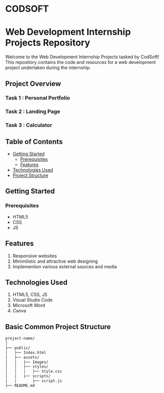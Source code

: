 # CODSOFT

# Web Development Internship Projects Repository

Welcome to the Web Development Internship Projects tasked by CodSoft! This repository contains the code and resources for a web development project undertaken during the internship.

## Project Overview

### Task 1 : Personal Portfolio
### Task 2 : Landing Page
### Task 3 : Calculator

## Table of Contents

- [Getting Started](#getting-started)
  - [Prerequisites](#prerequisites)
  - [Features](#features)
- [Technologies Used](#technologies-used)
- [Project Structure](#basic-common-project-structure)


## Getting Started

### Prerequisites

- HTML5
- CSS
- JS

  
## Features

1. Responsive websites
2. Minimilistic and attractive web designing
3. Implemention various external sources and media

## Technologies Used

1. HTML5, CSS, JS
2. Visual Studio Code
3. Microsoft Word
4. Canva
   
## Basic Common Project Structure

```bash
project-name/
│
├── public/
│   ├── Index.html
│   ├── assets/
│   │   ├── Images/
│   │   ├── styles/
│   │   │   ├── Style.css
│   │   ├── scripts/
│   │       ├── script.js
├── README.md
```

